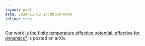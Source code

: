 ```yaml
---
layout: post
date: 2024-11-03 17:00:00-0400
inline: true
---
```


Our work [Is the finite temperature effective potential, effective for dynamics?](https://arxiv.org/abs/2410.21633) is posted on arXiv.
